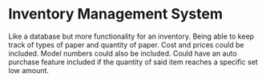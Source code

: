 <h1>Inventory Management System</h1>

<p>
    Like a database but more functionality for an inventory. 
    Being able to keep track of types of paper and quantity of paper. 
    Cost and prices could be included. 
    Model numbers could also be included. 
    Could have an auto purchase feature included if the quantity of said item reaches a specific set low amount. 
</p>